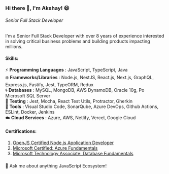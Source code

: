 ### Hi there 👋, I'm Akshay! :smile:
###### *Senior Full Stack Developer*

I'm a Senior Full Stack Developer with over 8 years of experience interested in solving critical business problems and building products impacting millions. 

#### Skills:
:zap: **Programming Languages**	:	JavaScript, TypeScript, Java  <br />
:snowflake: **Frameworks/Libraries**	:	Node.js, NestJS, React.js, Next.js, GraphQL, Express.js, Fastify, Jest, TypeORM, Redux  <br />
:cyclone: **Databases**	:	MySQL, MongoDB, AWS DynamoDB, Oracle 10g, Po Microsoft SQL Server  <br />
:robot: **Testing** : Jest, Mocha, React Test Utils, Protractor, Gherkin  <br />
:ship: **Tools**	:	Visual Studio Code, SonarQube, Azure DevOps, Github Actions, ESLint, Docker, Jenkins  <br />
:cloud: **Cloud Services**	:	Azure, AWS, Netlify, Vercel, Google Cloud  <br />

#### Certifications:
1. [OpenJS Certified Node.js Application Developer](https://www.credly.com/badges/8668c444-8f31-4ae6-9851-996f764ceeca/public_url)
2. [Microsoft Certified: Azure Fundamentals](https://www.credly.com/badges/143eaeb7-8238-4bc2-9501-a37c1376279d)
3. [Microsoft Technology Associate: Database Fundamentals](https://www.credly.com/badges/3e8394cf-c722-412e-8e3f-3620aa91803e/)

### 
💬 Ask me about anything JavaScript Ecosystem! 
